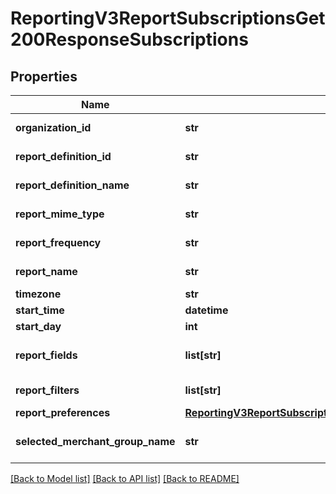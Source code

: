 # ReportingV3ReportSubscriptionsGet200ResponseSubscriptions

## Properties
Name | Type | Description | Notes
------------ | ------------- | ------------- | -------------
**organization_id** | **str** | Organization Id | [optional] 
**report_definition_id** | **str** | Report Definition Id | [optional] 
**report_definition_name** | **str** | Report Definition | [optional] 
**report_mime_type** | **str** | Report Format | [optional] 
**report_frequency** | **str** | Report Frequency | [optional] 
**report_name** | **str** | Report Name | [optional] 
**timezone** | **str** | Time Zone | [optional] 
**start_time** | **datetime** | Start Time | [optional] 
**start_day** | **int** | Start Day | [optional] 
**report_fields** | **list[str]** | List of all fields String values | [optional] 
**report_filters** | **list[str]** | List of filters to apply | [optional] 
**report_preferences** | [**ReportingV3ReportSubscriptionsGet200ResponseReportPreferences**](ReportingV3ReportSubscriptionsGet200ResponseReportPreferences.md) |  | [optional] 
**selected_merchant_group_name** | **str** | Selected name of the group. | [optional] 

[[Back to Model list]](../README.md#documentation-for-models) [[Back to API list]](../README.md#documentation-for-api-endpoints) [[Back to README]](../README.md)


